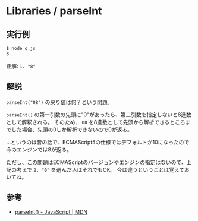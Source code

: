 Libraries / parseInt
===

## 実行例

```bash
$ node q.js 
8
```
正解: `1. "8"`

## 解説

`parseInt("08")` の戻り値は何？という問題。

`parseInt()` の第一引数の先頭に"0"があったら、第二引数を指定しないと8進数として解釈される。
そのため、 `08` を8進数として先頭から解析できるところまでした場合、先頭の0しか解析できないので0が返る。

…というのは昔の話で、ECMAScript5の仕様ではデフォルトが10になったので今のエンジンでは8が返る。

ただし、この問題はECMAScriptのバージョンやエンジンの指定はないので、上記の考えで `2. "0"` を選んだ人はそれでもOK。
今は違うということは覚えておいてね。

## 参考

* [parseInt() - JavaScript | MDN](https://developer.mozilla.org/docs/Web/JavaScript/Reference/Global_Objects/parseInt)
